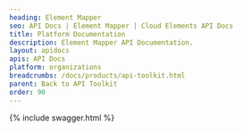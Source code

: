 ```yaml
---
heading: Element Mapper
seo: API Docs | Element Mapper | Cloud Elements API Docs
title: Platform Documentation
description: Element Mapper API Documentation.
layout: apidocs
apis: API Docs
platform: organizations
breadcrumbs: /docs/products/api-toolkit.html
parent: Back to API Toolkit
order: 90
---
```


{% include swagger.html %}
